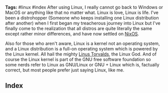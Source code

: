 **Tags:** #linux #index
After using Linux, I really cannot go back to Windows or MacOS or anything like that no matter what. Linux is love, Linux is life. I've been a distrohopper (Someone who keeps installing one Linux distribution after another) when I first began my treacherous journey into Linux  but I've finally come to the realization that all distros are quite literally the same except rather minor differences, and have now settled on [NixOS](https://nixos.org/).

Also for those who aren't aware, Linux is a kernel not an operating system, and a Linux distribution is a full-on operating system which is powered by the Linux kernel. All hail the mighty [Linus Torvalds](https://en.wikipedia.org/wiki/Linus_Torvalds), the Linux God. And of course the Linux kernel is part of the GNU free software foundation so some nerds refer to Linux as GNU/Linux or GNU + Linux which is, factually correct, but most people prefer just saying Linux, like me.
## Index